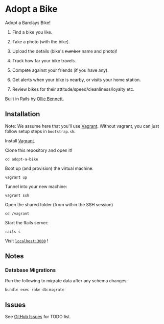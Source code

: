 Adopt a Bike
============

Adopt a Barclays Bike!

1. Find a bike you like.

2. Take a photo (with the bike).

3. Upload the details (bike's ~~number~~ name and photo)!

4. Track how far your bike travels.

5. Compete against your friends (if you have any).

6. Get alerts when your bike is nearby, or visits your home station.

7. Review bikes for their attitude/speed/cleanliness/loyalty etc.

Built in Rails by [Ollie Bennett](http://olliebennett.co.uk/).

## Installation

Note: We assume here that you'll use [Vagrant](http://vagrantup.com/). Without vagrant, you can just follow setup steps in `bootstrap.sh`.

Install [Vagrant](http://vagrantup.com/).

Clone this repository and open it!

	cd adopt-a-bike

Boot up (and provision) the virtual machine.

	vagrant up

Tunnel into your new machine:

	vagrant ssh

Open the shared folder (from within the SSH session)

	cd /vagrant

Start the Rails server:

	rails s

Visit [`localhost:3000`](http://localhost:3000/) !

## Notes

### Database Migrations

Run the following to migrate data after any schema changes:

	bundle exec rake db:migrate

## Issues

See [GitHub Issues](https://github.com/olliebennett/adopt-a-bike/issues) for TODO list.
